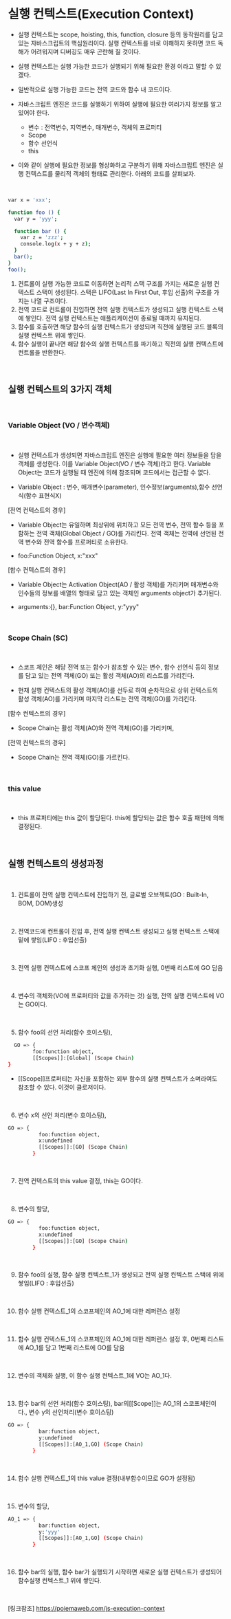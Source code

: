 # 실행 컨텍스트(Execution Context)

- 실행 컨텍스트는 scope, hoisting, this, function, closure 등의 동작원리를 담고 있는 자바스크립트의 핵심원리이다. 실행 컨텍스트를 바로 이해하지 못하면 코드 독해가 어려워지며 디버깅도 매우 곤란해 질 것이다.

- 실행 컨텍스트는 실행 가능한 코드가 실행되기 위해 필요한 환경 이라고 말할 수 있겠다.

- 일반적으로 실행 가능한 코드는 전역 코드와 함수 내 코드이다.

- 자바스크립트 엔진은 코드를 실행하기 위하여 실행에 필요한 여러가지 정보를 알고 있어야 한다.

  - 변수 : 전역변수, 지역변수, 매개변수, 객체의 프로퍼티
  - Scope
  - 함수 선언식
  - this

- 이와 같이 실행에 필요한 정보를 형상화하고 구분하기 위해 자바스크립트 엔진은 실행 컨텍스트를 물리적 객체의 형태로 관리한다. 아래의 코드를 살펴보자.

<br/>

```sh
var x = 'xxx';

function foo () {
  var y = 'yyy';

  function bar () {
    var z = 'zzz';
    console.log(x + y + z);
  }
  bar();
}
foo();
```

1. 컨트롤이 실행 가능한 코드로 이동하면 논리적 스택 구조를 가지는 새로운 실행 컨텍스트 스택이 생성된다. 스택은 LIFO(Last In First Out, 후입 선출)의 구조를 가지는 나열 구조이다.
2. 전역 코드로 컨트롤이 진입하면 전역 실행 컨텍스트가 생성되고 실행 컨텍스트 스택에 쌓인다. 전역 실행 컨텍스트는 애플리케이션이 종료될 때까지 유지된다.
3. 함수를 호출하면 해당 함수의 실행 컨텍스트가 생성되며 직전에 실행된 코드 블록의 실행 컨텍스트 위에 쌓인다.
4. 함수 실행이 끝나면 해당 함수의 실행 컨텍스트를 파기하고 직전의 실행 컨텍스트에 컨트롤을 반환한다.

<br/>

## 실행 컨텍스트의 3가지 객체

<br/>

### Variable Object (VO / 변수객체)

<br/>

- 실행 컨텍스트가 생성되면 자바스크립트 엔진은 실행에 필요한 여러 정보들을 담을 객체를 생성한다. 이를 Variable Object(VO / 변수 객체)라고 한다. Variable Object는 코드가 실행될 때 엔진에 의해 참조되며 코드에서는 접근할 수 없다.

- Variable Object : 변수, 매개변수(parameter), 인수정보(arguments),함수 선언식(함수 표현식X)

[전역 컨텍스트의 경우]

- Variable Object는 유일하며 최상위에 위치하고 모든 전역 변수, 전역 함수 등을 포함하는 전역 객체(Global Object / GO)를 가리킨다. 전역 객체는 전역에 선언된 전역 변수와 전역 함수를 프로퍼티로 소유한다.

- foo:Function Object, x:"xxx"

[함수 컨텍스트의 경우]

- Variable Object는 Activation Object(AO / 활성 객체)를 가리키며 매개변수와 인수들의 정보를 배열의 형태로 담고 있는 객체인 arguments object가 추가된다.

- arguments:{}, bar:Function Object, y:"yyy"

<br/>

### Scope Chain (SC)

<br/>

- 스코프 체인은 해당 전역 또는 함수가 참조할 수 있는 변수, 함수 선언식 등의 정보를 담고 있는 전역 객체(GO) 또는 활성 객체(AO)의 리스트를 가리킨다.

- 현재 실행 컨텍스트의 활성 객체(AO)를 선두로 하여 순차적으로 상위 컨텍스트의 활성 객체(AO)를 가리키며 마지막 리스트는 전역 객체(GO)를 가리킨다.

[함수 컨텍스트의 경우]

- Scope Chain는 활성 객체(AO)와 전역 객체(GO)를 가리키며,

[전역 컨텍스트의 경우]

- Scope Chain는 전역 객체(GO)를 가르킨다.

<br/>

### this value

<br/>

- this 프로퍼티에는 this 값이 할당된다. this에 할당되는 값은 함수 호출 패턴에 의해 결정된다.

<br/>

## 실행 컨텍스트의 생성과정

<br/>

1. 컨트롤이 전역 실행 컨텍스트에 진입하기 전, 글로벌 오브젝트(GO : Built-In, BOM, DOM)생성

<br />

2. 전역코드에 컨트롤이 진입 후, 전역 실행 컨텍스트 생성되고 실행 컨텍스트 스택에 밑에 쌓임(LIFO : 후입선출)

<br />

3. 전역 실행 컨텍스트에 스코프 체인의 생성과 초기화 실행, 0번째 리스트에 GO 담음

<br />

4. 변수의 객체화(VO에 프로퍼티와 값을 추가하는 것) 실행, 전역 실행 컨텍스트에 VO는 GO이다.

<br />

5. 함수 foo의 선언 처리(함수 호이스팅),

```sh
  GO => {
        foo:function object,
        [[Scopes]]:[Global] (Scope Chain)
}
```

- [[Scope]]프로퍼티는 자신을 포함하는 외부 함수의 실행 컨텍스트가 소며라여도 참조할 수 있다. 이것이 클로저이다.

<br />

6. 변수 x의 선언 처리(변수 호이스팅),

```sh
GO => {
          foo:function object,
          x:undefined
          [[Scopes]]:[GO] (Scope Chain)
        }
```

<br />

7. 전역 컨텍스트의 this value 결정, this는 GO이다.

<br />

8. 변수의 할당,

```sh
GO => {
          foo:function object,
          x:undefined
          [[Scopes]]:[GO] (Scope Chain)
        }
```

<br/>

9. 함수 foo의 실행, 함수 실행 컨텍스트\_1가 생성되고 전역 실행 컨텍스트 스택에 위에 쌓임(LIFO : 후입선출)

<br />

10. 함수 실행 컨텍스트\_1의 스코프체인의 AO_1에 대한 레퍼런스 설정

<br />

11. 함수 실행 컨텍스트\_1의 스코프체인의 AO_1에 대한 레퍼런스 설정 후, 0번째 리스트에 AO_1를 담고 1번째 리스트에 GO를 담음

<br />

12. 변수의 객체화 실행, 이 함수 실행 컨텍스트\_1에 VO는 AO_1다.

<br />

13. 함수 bar의 선언 처리(함수 호이스팅), bar의[[Scope]]는 AO_1의 스코프체인이다., 변수 y의 선언처리(변수 호이스팅)

```sh
GO => {
          bar:function object,
          y:undefined
          [[Scopes]]:[AO_1,GO] (Scope Chain)
        }
```

<br/>

14. 함수 실행 컨텍스트\_1의 this value 결정(내부함수이므로 GO가 설정됨)

<br />

15. 변수의 할당,

```sh
AO_1 => {
          bar:function object,
          y:'yyy'
          [[Scopes]]:[AO_1,GO] (Scope Chain)
        }
```

<br />

16. 함수 bar의 실행, 함수 bar가 실행되기 시작하면 새로운 실행 컨텍스트가 생성되어 함수실행 컨텍스트\_1 위에 쌓인다.

<br />

[링크참조] https://poiemaweb.com/js-execution-context
